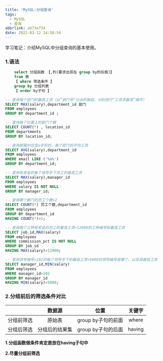 ```yaml
---
title: 'MySQL:分组查询'
tags:
  - MySQL
  - 查询
abbrlink: ab73e734
date: 2022-03-12 14:58:54
---
```


学习笔记：介绍MySQL中分组查询的基本使用。

<!--more-->

### 1.语法

```sql
    select 分组函数 【,列(要求出现在 group by的后面)】
    from 表
    【 where 筛选条件 】
    group by 分组列表
    【 order by子句 】
```

```sql
-- 查询每个部门的最高工资（以“部门号”分出的每组，分别进行“工资求最高”操作）
SELECT MAX(salary),department_id 部门
FROM employees
GROUP BY department_id ;
```

```sql
-- 查询每个位置上的部门个数
SELECT COUNT(*) , location_id
FROM departments
GROUP BY location_id;
```

```sql
-- 查询邮箱中包含a字符的，每个部门的平均工资
SELECT AVG(salary),department_id
FROM employees
WHERE email LIKE ('%a%') 
GROUP BY department_id;
```

```sql
-- 查询有奖金的每个领导手下员工的最高工资
SELECT MAX(salary),manager_id
FROM employees
WHERE salary IS NOT NULL
GROUP BY manager_id;
```

```sql
-- 查询哪个都门的员工个数>2
SELECT COUNT(*) 员工个数,department_id
FROM employees
GROUP BY department_id
HAVING COUNT(*)>2;
```

```sql
-- 查询每个工种有奖金的员工的最高工资>12000的工种编号和最高工资
SELECT job_id,MAX(salary)
FROM employees
WHERE commission_pct IS NOT NULL
GROUP BY job_id
HAVING MAX(salary)>12000;
```

```sql
-- 查询领导编号>102的每个领导手下的最低工资>5000的领导编号是哪个，以及其最低工资
SELECT manager_id,MIN(salary)
FROM employees
WHERE manager_id>102
GROUP BY manager_id
HAVING MIN(salary)>5000;
```

### 2.分组前后的筛选条件对比

|            |     数据源     |        位置        | 关键字 |
| :--------: | :------------: | :----------------: | :----: |
| 分组前筛选 |     原始表     | group by子句的前面 | where  |
| 分组后筛选 | 分组后的结果集 | group by子句的后面 | having |

**1.分组函数做条件肯定是放在having子句中**

**2.尽量分组前筛选**
